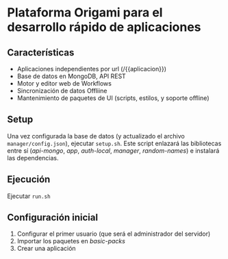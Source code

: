 # Plataforma Origami para el desarrollo rápido de aplicaciones

## Características

- Aplicaciones independientes por url (/{{aplicacion}})
- Base de datos en MongoDB, API REST
- Motor y editor web de Workflows
- Sincronización de datos Offliine
- Mantenimiento de paquetes de UI (scripts, estilos, y soporte offline)

## Setup

Una vez configurada la base de datos (y actualizado el archivo `manager/config.json`), ejecutar `setup.sh`. Este script enlazará las bibliotecas entre sí (_api-mongo_, _app_, _auth-local_, _manager_, _random-names_) e instalará las dependencias.


## Ejecución

Ejecutar `run.sh`

## Configuración inicial

1. Configurar el primer usuario (que será el administrador del servidor)
2. Importar los paquetes en _basic-packs_
3. Crear una aplicación

